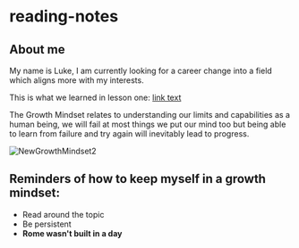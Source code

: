 # reading-notes

## About me

My name is Luke, I am currently looking for a career change into a field which aligns more with my interests.

This is what we learned in lesson one:
[link text](lesson-01.md)

The Growth Mindset relates to understanding our limits and capabilities as a human being, we will fail at most things we put our mind too but being able to learn from failure and try again will inevitably lead to progress.

![NewGrowthMindset2](https://github.com/BigLu5/reading-notes/assets/144449532/f5508cc7-404d-47c7-ac62-de17ef33e4d8)

## Reminders of how to keep myself in a growth mindset:
- Read around the topic
- Be persistent
- **Rome wasn't built in a day**
